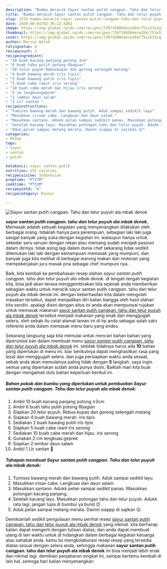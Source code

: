 ```yaml
---
description: "Bumbu meracik Sayur santan putih cangpan. Tahu dan telur puyuh ala mbak denok yang Sempurna"
title: "Bumbu meracik Sayur santan putih cangpan. Tahu dan telur puyuh ala mbak denok yang Sempurna"
slug: 2232-bumbu-meracik-sayur-santan-putih-cangpan-tahu-dan-telur-puyuh-ala-mbak-denok-yang-sempurna
date: 2020-08-01T02:36:23.838Z
image: https://img-global.cpcdn.com/recipes/73973d88b4ece284/751x532cq70/sayur-santan-putih-cangpan-tahu-dan-telur-puyuh-ala-mbak-denok-foto-resep-utama.jpg
thumbnail: https://img-global.cpcdn.com/recipes/73973d88b4ece284/751x532cq70/sayur-santan-putih-cangpan-tahu-dan-telur-puyuh-ala-mbak-denok-foto-resep-utama.jpg
cover: https://img-global.cpcdn.com/recipes/73973d88b4ece284/751x532cq70/sayur-santan-putih-cangpan-tahu-dan-telur-puyuh-ala-mbak-denok-foto-resep-utama.jpg
author: Marcus Walsh
ratingvalue: 4
reviewcount: 3
recipeingredient:
- "10 buah kacang panjang potong 3cm"
- "6 buah tahu putih potong 6bagian"
- "20 telur puyuh Rebuskupas dan goreng setengah matang"
- "4 buah bawang merah iris tipis"
- "2 buah bawang putih iris tipis"
- "5 buah cabe rawit iris serong"
- "10 buah cabe merah dan hijau iris serong"
- "2 cm lengkuasgeprek"
- "2 lembar daun salam"
- "1 Ltr santan "
recipeinstructions:
- "Tumisss bawang merah dan bawang putih. Aduk sampai sedikit layu"
- "Masukkan irisan cabe. Lengkuas dan daun salam."
- "Masukkan santann. Adukk pelan sampai sedikit panas. Masukkan potongan kacang panjang.."
- "Setelah kacang layu. Masukkan potongan tahu dan telur puyuh. Adukk rata lagi. jangan lupa di bumbui ya bund 😉"
- "Aduk.pelan sampai matang merata. Dannn siappp di sajikan 😉"
categories:
- Resep
tags:
- sayur
- santan
- putih

katakunci: sayur santan putih 
nutrition: 252 calories
recipecuisine: Indonesian
preptime: "PT37M"
cooktime: "PT53M"
recipeyield: "4"
recipecategory: Dinner

---
```



![Sayur santan putih cangpan. Tahu dan telur puyuh ala mbak denok](https://img-global.cpcdn.com/recipes/73973d88b4ece284/751x532cq70/sayur-santan-putih-cangpan-tahu-dan-telur-puyuh-ala-mbak-denok-foto-resep-utama.jpg)

<b><i>sayur santan putih cangpan. tahu dan telur puyuh ala mbak denok</i></b>, Memasak adalah sebuah kegiatan yang menyenangkan dilakukan oleh berbagai orang. tidaklah hanya para perempuan, sebagian laki laki juga sangat banyak yang suka dengan kegiatan ini. walaupun hanya untuk sekedar seru seruan dengan rekan atau memang sudah menjadi passion dalam dirinya. tidak asing lagi dalam dunia chef sekarang tidak sedikit ditemukan laki laki dengan kemampuan memasak yang mumpuni, dan banyak juga kita melihat di berbagai warung makan dan restoran yang mempekerjakan juru masak pria sebagai chef mumpuni nya.



Baik, kita kembali ke pembahasan resep olahan <i>sayur santan putih cangpan. tahu dan telur puyuh ala mbak denok</i>. di tengah tengah kegiatan kita, bisa jadi akan terasa menggembirakan bila sejenak anda memberikan sebagian waktu untuk meracik sayur santan putih cangpan. tahu dan telur puyuh ala mbak denok ini. dengan keberhasilan kita dalam mengolah masakan tersebut, dapat menjadikan diri kalian bangga oleh hasil olahan kita sendiri. apalagi disini dengan situs ini anda akan mempunyai rujukan untuk memasak makanan <u>sayur santan putih cangpan. tahu dan telur puyuh ala mbak denok</u> tersebut menjadi makanan yang enak dan menggugah selera, oleh sebab itu catat alamat laman ini di hp anda sebagai salah satu referensi anda dalam memasak menu baru yang endes.


Sekarang langsung saja kita memulai untuk mencari bahan bahan yang diperuntuk kan dalam membuat menu <u><i>sayur santan putih cangpan. tahu dan telur puyuh ala mbak denok</i></u> ini. setidak tidaknya harus ada <b>10</b> bahan yang diperlukan di menu ini. biar berikutnya dapat menghasilkan rasa yang lezat dan menggugah selera. dan juga persiapkan waktu anda sesaat, sebab anda akan memulainya paling tidak dengan <b>5</b> langkah. saya ingin semua yang diperlukan sudah anda punya disini, Baiklah mari kita buat dengan mengamati dulu bahan keperluan berikut ini.

<!--inarticleads1-->

##### Bahan pokok dan bumbu yang diperlukan untuk pembuatan Sayur santan putih cangpan. Tahu dan telur puyuh ala mbak denok:

1. Ambil 10 buah kacang panjang potong ±3cm
1. Ambil 6 buah tahu putih potong 6bagian
1. Siapkan 20 telur puyuh. Rebus.kupas dan goreng setengah matang
1. Siapkan 4 buah bawang merah. iris tipis
1. Sediakan 2 buah bawang putih iris tipis
1. Siapkan 5 buah cabe rawit iris serong
1. Sediakan 10 buah cabe merah dan hijau. iris serong
1. Gunakan 2 cm lengkuas.geprek
1. Siapkan 2 lembar daun salam
1. Ambil 1 Ltr santan 🌰




<!--inarticleads2-->

##### Tahapan membuat Sayur santan putih cangpan. Tahu dan telur puyuh ala mbak denok:

1. Tumisss bawang merah dan bawang putih. Aduk sampai sedikit layu
1. Masukkan irisan cabe. Lengkuas dan daun salam.
1. Masukkan santann. Adukk pelan sampai sedikit panas. Masukkan potongan kacang panjang..
1. Setelah kacang layu. Masukkan potongan tahu dan telur puyuh. Adukk rata lagi. jangan lupa di bumbui ya bund 😉
1. Aduk.pelan sampai matang merata. Dannn siappp di sajikan 😉




Demikianlah sedikit pengulasan menu perihal resep <u>sayur santan putih cangpan. tahu dan telur puyuh ala mbak denok</u> yang nikmat. kita berharap kalian dapat mengerti dengan tulisan diatas, dan anda dapat membuat ulang di lain waktu untuk di hidangkan dalam berbagai kegiatan keluarga atau sahabat anda. kamu bs mengkolaborasi resep resep yang tersedia diatas sesuai dengan selera anda, sehingga makanan <b>sayur santan putih cangpan. tahu dan telur puyuh ala mbak denok</b> ini bisa menjadi lebih enak dan nikmat lagi. demikian penjabaran singkat ini, sampai bertemu kembali di lain hal. semoga hari kalian menyenangkan.
